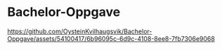 # Bachelor-Oppgave



https://github.com/OysteinKvilhaugsvik/Bachelor-Oppgave/assets/54100417/6b96095c-6d9c-4108-8ee8-7fb7306e9068


